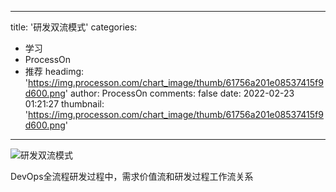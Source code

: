 
---
title: '研发双流模式'
categories: 
 - 学习
 - ProcessOn
 - 推荐
headimg: 'https://img.processon.com/chart_image/thumb/61756a201e08537415f9d600.png'
author: ProcessOn
comments: false
date: 2022-02-23 01:21:27
thumbnail: 'https://img.processon.com/chart_image/thumb/61756a201e08537415f9d600.png'
---

<div>   
<img class="thumb" alt="研发双流模式" src="https://img.processon.com/chart_image/thumb/61756a201e08537415f9d600.png" referrerpolicy="no-referrer">
<p>DevOps全流程研发过程中，需求价值流和研发过程工作流关系</p>  
</div>
            